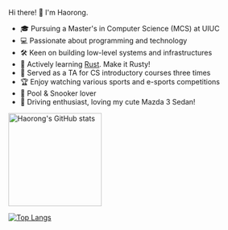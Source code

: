 Hi there! 👋 I'm Haorong.
- 🎓 Pursuing a Master's in Computer Science (MCS) at UIUC
- 💻 Passionate about programming and technology
- 🛠️ Keen on building low-level systems and infrastructures
- 🚀 Actively learning [Rust](https://github.com/rust-lang/rust). Make it Rusty!
- 🍎 Served as a TA for CS introductory courses three times
- 🏆 Enjoy watching various sports and e-sports competitions
- 🎱 Pool & Snooker lover
- 🚗 Driving enthusiast, loving my cute Mazda 3 Sedan!

<img src="https://github-readme-stats-one-bice.vercel.app/api?username=ancientmodern&count_private=true&show_icons=true&include_all_commits=true&role=OWNER,ORGANIZATION_MEMBER,COLLABORATOR" alt="Haorong's GitHub stats" height="185px" />

[![Top Langs](https://github-readme-stats.vercel.app/api/top-langs/?username=ancientmodern&hide=html,css,ejs,makefile,tex&layout=compact&langs_count=8)](https://github.com/anuraghazra/github-readme-stats)
